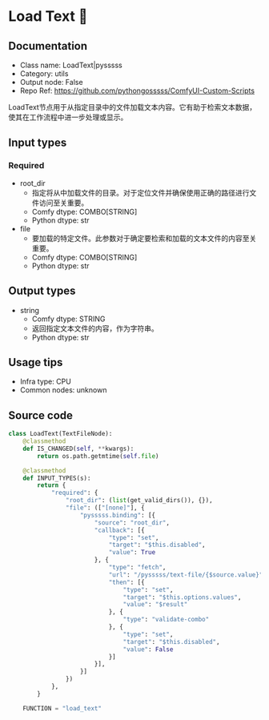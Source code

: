 # Load Text 🐍
## Documentation
- Class name: LoadText|pysssss
- Category: utils
- Output node: False
- Repo Ref: https://github.com/pythongosssss/ComfyUI-Custom-Scripts

LoadText节点用于从指定目录中的文件加载文本内容。它有助于检索文本数据，使其在工作流程中进一步处理或显示。

## Input types
### Required
- root_dir
    - 指定将从中加载文件的目录。对于定位文件并确保使用正确的路径进行文件访问至关重要。
    - Comfy dtype: COMBO[STRING]
    - Python dtype: str
- file
    - 要加载的特定文件。此参数对于确定要检索和加载的文本文件的内容至关重要。
    - Comfy dtype: COMBO[STRING]
    - Python dtype: str

## Output types
- string
    - Comfy dtype: STRING
    - 返回指定文本文件的内容，作为字符串。
    - Python dtype: str

## Usage tips
- Infra type: CPU
- Common nodes: unknown

## Source code
```python
class LoadText(TextFileNode):
    @classmethod
    def IS_CHANGED(self, **kwargs):
        return os.path.getmtime(self.file)

    @classmethod
    def INPUT_TYPES(s):
        return {
            "required": {
                "root_dir": (list(get_valid_dirs()), {}),
                "file": (["[none]"], {
                    "pysssss.binding": [{
                        "source": "root_dir",
                        "callback": [{
                            "type": "set",
                            "target": "$this.disabled",
                            "value": True
                        }, {
                            "type": "fetch",
                            "url": "/pysssss/text-file/{$source.value}",
                            "then": [{
                                "type": "set",
                                "target": "$this.options.values",
                                "value": "$result"
                            }, {
                                "type": "validate-combo"
                            }, {
                                "type": "set",
                                "target": "$this.disabled",
                                "value": False
                            }]
                        }],
                    }]
                })
            },
        }

    FUNCTION = "load_text"
